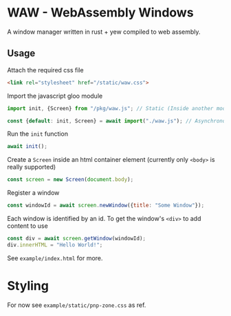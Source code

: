 # WAW - WebAssembly Windows

A window manager written in rust + yew compiled to web assembly.

## Usage
Attach the required css file
```html
<link rel="stylesheet" href="/static/waw.css">
```

Import the javascript gloo module
```javascript
import init, {Screen} from "/pkg/waw.js"; // Static (Inside another module)

const {default: init, Screen} = await import("./waw.js"); // Asynchronous
```

Run the `init` function
```javascript
await init();
```

Create a `Screen` inside an html container element (currently only `<body>` is really supported)
```javascript
const screen = new Screen(document.body);
```

Register a window
```javascript
const windowId = await screen.newWindow({title: "Some Window"});
```

Each window is identified by an id. To get the window's `<div>` to add content to use
```javascript
const div = await screen.getWindow(windowId);
div.innerHTML = "Hello World!";
```

See `example/index.html` for more.

# Styling

For now see `example/static/pnp-zone.css` as ref.

